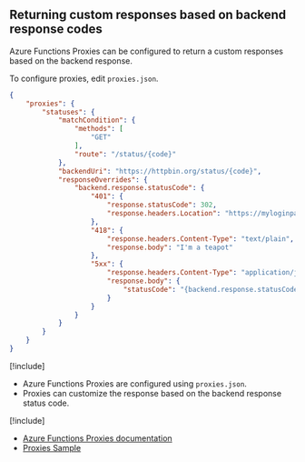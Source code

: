 ## Returning custom responses based on backend response codes

Azure Functions Proxies can be configured to return a custom responses based on the backend response.

To configure proxies, edit `proxies.json`.

```json
{
	"proxies": {
		"statuses": {
			"matchCondition": {
				"methods": [
					"GET"
				],
				"route": "/status/{code}"
			},
			"backendUri": "https://httpbin.org/status/{code}",
			"responseOverrides": {
				"backend.response.statusCode": {
					"401": {
						"response.statusCode": 302,
						"response.headers.Location": "https://myloginpage"
					},
					"418": {
						"response.headers.Content-Type": "text/plain",
						"response.body": "I'm a teapot"
					},
					"5xx": {
						"response.headers.Content-Type": "application/json",
						"response.body": {
							"statusCode": "{backend.response.statusCode}"
						}
					}
				}
			}
		}
	}
}
```

[!include[](../includes/takeaways-heading.md)]

- Azure Functions Proxies are configured using `proxies.json`.
- Proxies can customize the response based on the backend response status code. 

[!include[](../includes/read-more-heading.md)]

- [Azure Functions Proxies documentation](https://docs.microsoft.com/en-us/azure/azure-functions/functions-proxies)
- [Proxies Sample](https://gist.github.com/sjkp/890d94b958965898e45e69bf199c88d4)
